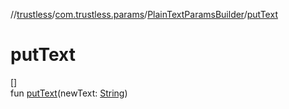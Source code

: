 //[trustless](../../../index.md)/[com.trustless.params](../index.md)/[PlainTextParamsBuilder](index.md)/[putText](put-text.md)

# putText

[]\
fun [putText](put-text.md)(newText: [String](https://kotlinlang.org/api/latest/jvm/stdlib/kotlin/-string/index.html))
